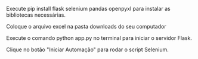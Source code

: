 
Execute pip install flask selenium pandas openpyxl para instalar as bibliotecas necessárias.

Coloque o arquivo excel na pasta downloads do seu computador

Execute o comando python app.py no terminal para iniciar o servidor Flask.

Clique no botão "Iniciar Automação" para rodar o script Selenium.

